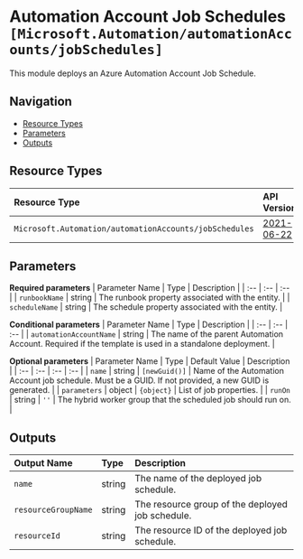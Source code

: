 # Automation Account Job Schedules `[Microsoft.Automation/automationAccounts/jobSchedules]`

This module deploys an Azure Automation Account Job Schedule.

## Navigation

- [Resource Types](#Resource-Types)
- [Parameters](#Parameters)
- [Outputs](#Outputs)

## Resource Types

| Resource Type | API Version |
| :-- | :-- |
| `Microsoft.Automation/automationAccounts/jobSchedules` | [2021-06-22](https://docs.microsoft.com/en-us/azure/templates/Microsoft.Automation/2021-06-22/automationAccounts/jobSchedules) |

## Parameters

**Required parameters**
| Parameter Name | Type | Description |
| :-- | :-- | :-- |
| `runbookName` | string | The runbook property associated with the entity. |
| `scheduleName` | string | The schedule property associated with the entity. |

**Conditional parameters**
| Parameter Name | Type | Description |
| :-- | :-- | :-- |
| `automationAccountName` | string | The name of the parent Automation Account. Required if the template is used in a standalone deployment. |

**Optional parameters**
| Parameter Name | Type | Default Value | Description |
| :-- | :-- | :-- | :-- |
| `name` | string | `[newGuid()]` | Name of the Automation Account job schedule. Must be a GUID. If not provided, a new GUID is generated. |
| `parameters` | object | `{object}` | List of job properties. |
| `runOn` | string | `''` | The hybrid worker group that the scheduled job should run on. |


## Outputs

| Output Name | Type | Description |
| :-- | :-- | :-- |
| `name` | string | The name of the deployed job schedule. |
| `resourceGroupName` | string | The resource group of the deployed job schedule. |
| `resourceId` | string | The resource ID of the deployed job schedule. |